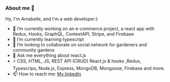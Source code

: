 ### About me 👋

Hy, I'm Amabelle, and I'm a web developer:) 

- 🔭 I’m currently working on an e-commerce project, a react app with Redux, Hooks, GraphQL, ContextAPI, Stripe, and Firebase
- 🌱 I’m currently learning typescript
- 👯 I’m looking to collaborate on social network for gardeners and community gardens
- 💬 Ask me everything about react.js
- ⚡ CSS, HTML, JS, REST API (CRUD) React.js & hooks ,Redux, Typescrips, Node.js, Express, MongoDB, Mongoose, Firebase and more.
- 📫 How to reach me: [My linkedIn](https://www.linkedin.com/in/amabelle-trachtenberg/)

<!--
**amabelleS/amabelleS** is a ✨ _special_ ✨ repository because its `README.md` (this file) appears on your GitHub profile.

Here are some ideas to get you started:

- 🔭 I’m currently working on my protfolio
- 🌱 I’m currently learning typescript
- 👯 I’m looking to collaborate on ...
- 🤔 I’m looking for help with ...
- 💬 Ask me about react
- 📫 How to reach me: ...
- 😄 Pronouns: ...
- ⚡ Fun fact: ...
-->
